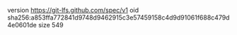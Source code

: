 version https://git-lfs.github.com/spec/v1
oid sha256:a853ffa772841d9748d9462915c3e57459158c4d9d91061f688c479d4e0601de
size 549
